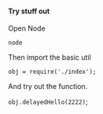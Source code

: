 #### Try stuff out

Open Node

`node`

Then import the basic util

`obj = require('./index');`

And try out the function.

`obj.delayedHello(2222)`;
